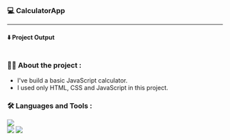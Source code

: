 ### :computer: CalculatorApp

---

#### :arrow_down: Project Output

<div>
<img src="">
</div>

### :man_technologist: About the project :

- I've build a basic JavaScript calculator.
- I used only HTML, CSS and JavaScript in this project.

### :hammer_and_wrench: Languages and Tools :

<div>
<img src="https://img.shields.io/badge/HTML5-E34F26?style=for-the-badge&logo=html5&logoColor=white"><br>
<img src="https://img.shields.io/badge/CSS3-1572B6?style=for-the-badge&logo=css3&logoColor=white">
<img src="https://img.shields.io/badge/JavaScript-323330?style=for-the-badge&logo=javascript&logoColor=F7DF1E">
</div>
